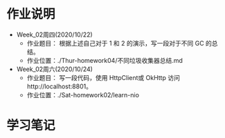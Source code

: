 # 作业说明
  - Week_02周四(2020/10/22) 
    - 作业题目： 根据上述自己对于 1 和 2 的演示，写一段对于不同 GC 的总结。
    - 作业位置：./Thur-homework04/不同垃圾收集器总结.md
  - Week_02周六(2020/10/24)
    - 作业题目： 写一段代码，使用 HttpClient或 OkHttp 访问 http://localhost:8801。
    - 作业位置：./Sat-homework02/learn-nio
# 学习笔记